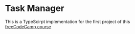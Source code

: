 # Task Manager 
This is a TypeScirpt implementation for the first project of this [freeCodeCamp course](https://www.youtube.com/watch?v=qwfE7fSVaZM)